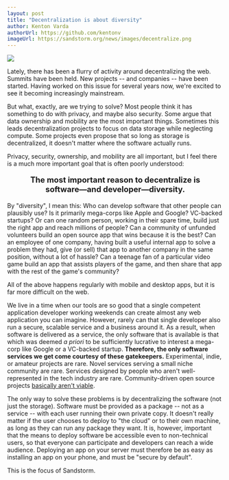 ```yaml
---
layout: post
title: "Decentralization is about diversity"
author: Kenton Varda
authorUrl: https://github.com/kentonv
imageUrl: https://sandstorm.org/news/images/decentralize.png
---
```


![](/news/images/decentralize.png)

Lately, there has been a flurry of activity around decentralizing the web. Summits have been held. New projects -- and companies -- have been started. Having worked on this issue for several years now, we're excited to see it becoming increasingly mainstream.

But what, exactly, are we trying to solve? Most people think it has something to do with privacy, and maybe also security. Some argue that data ownership and mobility are the most important things. Sometimes this leads decentralization projects to focus on data storage while neglecting compute. Some projects even propose that so long as storage is decentralized, it doesn't matter where the software actually runs.

Privacy, security, ownership, and mobility are all important, but I feel there is a much more important goal that is often poorly understood:

<p style="font-weight: bold; text-align: center; font-size: 130%; margin: 1em auto; width: 500px; max-width: 90%;">The most important reason to decentralize is software&mdash;and developer&mdash;diversity.</p>

By "diversity", I mean this: Who can develop software that other people can plausibly use? Is it primarily mega-corps like Apple and Google? VC-backed startups? Or can one random person, working in their spare time, build just the right app and reach millions of people? Can a community of unfunded volunteers build an open source app that wins because it is the best? Can an employee of one company, having built a useful internal app to solve a problem they had, give (or sell) that app to another company in the same position, without a lot of hassle? Can a teenage fan of a particular video game build an app that assists players of the game, and then share that app with the rest of the game's community?

All of the above happens regularly with mobile and desktop apps, but it is far more difficult on the web.

We live in a time when our tools are so good that a single competent application developer working weekends can create almost any web application you can imagine. However, rarely can that single developer also run a secure, scalable service and a business around it. As a result, when software is delivered as a service, the only software that is available is that which was deemed *a priori* to be sufficiently lucrative to interest a mega-corp like Google or a VC-backed startup. **Therefore, the only software services we get come courtesy of these gatekeepers.** Experimental, indie, or amateur projects are rare. Novel services serving a small niche community are rare. Services designed by people who aren't well-represented in the tech industry are rare. Community-driven open source projects <a href="/news/2014-07-21-open-source-web-apps-require-federated-hosting">basically aren't viable</a>.

The only way to solve these problems is by decentralizing the software (not just the storage). Software must be provided as a package -- not as a service -- with each user running their own private copy. It doesn't really matter if the user chooses to deploy to "the cloud" or to their own machine, as long as they can run any package they want. It is, however, important that the means to deploy software be accessible even to non-technical users, so that everyone can participate and developers can reach a wide audience. Deploying an app on your server must therefore be as easy as installing an app on your phone, and must be "secure by default".

This is the focus of Sandstorm.
